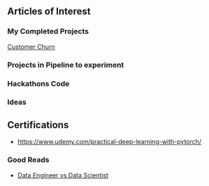 
## Articles of Interest
### My Completed Projects
 [Customer Churn](https://tensorflow.rstudio.com/blog/keras-customer-churn.html)


### Projects in Pipeline to experiment

### Hackathons Code


### Ideas


## Certifications
* https://www.udemy.com/practical-deep-learning-with-pytorch/

### Good Reads
* [Data Engineer vs Data Scientist](https://www.datacamp.com/community/blog/data-scientist-vs-data-engineer)


